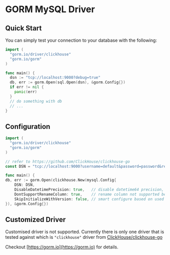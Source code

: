 # GORM MySQL Driver

## Quick Start

You can simply test your connection to your database with the following:
```go
import (
  "gorm.io/driver/clickhouse"
  "gorm.io/gorm"
)

func main() {
  dsn := "tcp://localhost:9000?debug=true"
  db, err := gorm.Open(sql.Open(dsn), &gorm.Config{})
  if err != nil {
    panic(err)
  }
  // do something with db
  // ...
}
```


## Configuration


```go
import (
  "gorm.io/driver/clickhouse"
  "gorm.io/gorm"
)

// refer to https://github.com/ClickHouse/clickhouse-go
const DSN = "tcp://localhost:9000?username=default&password=password&read_timeout=10&write_timeout=20"

func main() {
db, err := gorm.Open(clickhouse.New(mysql.Config{
    DSN: DSN, 
    DisableDatetimePrecision: true,   // disable datetime64 precision, not supported before clickhouse 20.4
    DontSupportRenameColumn: true,    // rename column not supported before clickhouse 20.4
    SkipInitializeWithVersion: false, // smart configure based on used version
}), &gorm.Config{})
```

## Customized Driver

Customised driver is not supported. Currently there is only one driver that is tested against which is `"clickhouse"` driver from [ClickHouse/clickhouse-go](https://github.com/ClickHouse/clickhouse-go)


Checkout [https://gorm.io](https://gorm.io) for details.

